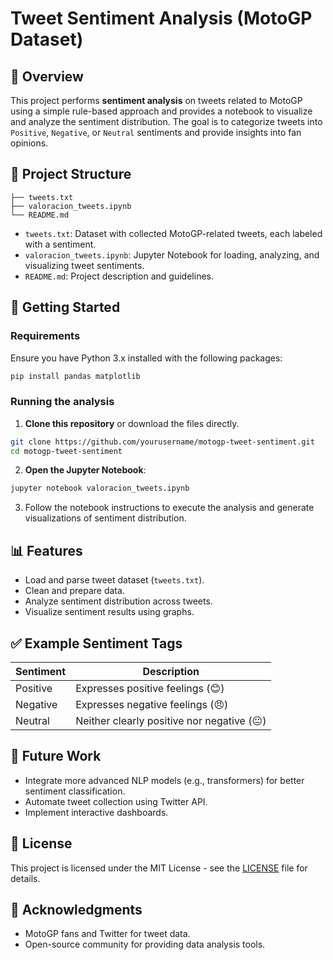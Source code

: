 
# Tweet Sentiment Analysis (MotoGP Dataset)

## 📌 Overview

This project performs **sentiment analysis** on tweets related to MotoGP using a simple rule-based approach and provides a notebook to visualize and analyze the sentiment distribution. The goal is to categorize tweets into `Positive`, `Negative`, or `Neutral` sentiments and provide insights into fan opinions.

## 📁 Project Structure

```
├── tweets.txt
├── valoracion_tweets.ipynb
└── README.md
```

- `tweets.txt`: Dataset with collected MotoGP-related tweets, each labeled with a sentiment.
- `valoracion_tweets.ipynb`: Jupyter Notebook for loading, analyzing, and visualizing tweet sentiments.
- `README.md`: Project description and guidelines.

## 🚀 Getting Started

### Requirements

Ensure you have Python 3.x installed with the following packages:

```bash
pip install pandas matplotlib
```

### Running the analysis

1. **Clone this repository** or download the files directly.

```bash
git clone https://github.com/yourusername/motogp-tweet-sentiment.git
cd motogp-tweet-sentiment
```

2. **Open the Jupyter Notebook**:

```bash
jupyter notebook valoracion_tweets.ipynb
```

3. Follow the notebook instructions to execute the analysis and generate visualizations of sentiment distribution.

## 📊 Features

- Load and parse tweet dataset (`tweets.txt`).
- Clean and prepare data.
- Analyze sentiment distribution across tweets.
- Visualize sentiment results using graphs.

## ✅ Example Sentiment Tags

| Sentiment | Description |
|-----------|-------------|
| Positive  | Expresses positive feelings (😊) |
| Negative  | Expresses negative feelings (😠) |
| Neutral   | Neither clearly positive nor negative (😐) |

## 🧹 Future Work

- Integrate more advanced NLP models (e.g., transformers) for better sentiment classification.
- Automate tweet collection using Twitter API.
- Implement interactive dashboards.

## 📄 License

This project is licensed under the MIT License - see the [LICENSE](LICENSE) file for details.

## 🙌 Acknowledgments

- MotoGP fans and Twitter for tweet data.
- Open-source community for providing data analysis tools.
